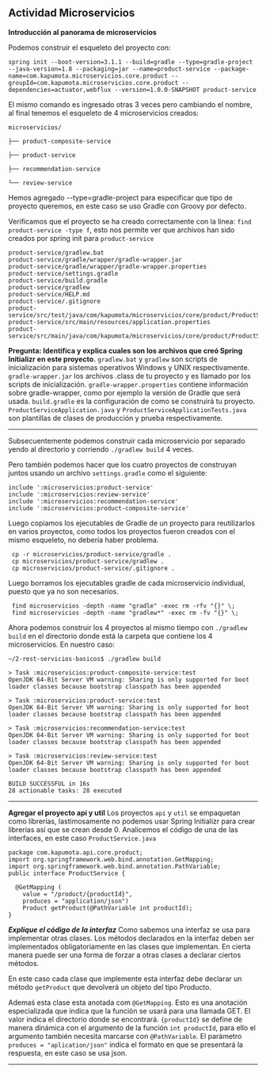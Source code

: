 ## Actividad Microservicios

**Introducción al panorama de microservicios**

Podemos construir el esqueleto del proyecto con:
```
spring init --boot-version=3.1.1 --build=gradle --type=gradle-project --java-version=1.8 --packaging=jar --name=product-service --package-name=com.kapumota.microservicios.core.product --groupId=com.kapumota.microservicios.core.product --dependencies=actuator,webflux --version=1.0.0-SNAPSHOT product-service 
```
El mismo comando es ingresado otras 3 veces pero cambiando el nombre, al final tenemos el esqueleto de 4 microservicios creados:
```
microservicios/ 

├── product-composite-service 

├── product-service 

├── recommendation-service 

└── review-service 
```

Hemos agregado --type=gradle-project para especificar que tipo de proyecto queremos, en este caso se uso Gradle con Groovy por defecto.

Verificamos que el proyecto se ha creado correctamente con la línea: `find product-service -type f`, esto nos permite ver que archivos han sido creados por spring init para `product-service`
```
product-service/gradlew.bat
product-service/gradle/wrapper/gradle-wrapper.jar
product-service/gradle/wrapper/gradle-wrapper.properties
product-service/settings.gradle
product-service/build.gradle
product-service/gradlew
product-service/HELP.md
product-service/.gitignore
product-service/src/test/java/com/kapumota/microservicios/core/product/ProductServiceApplicationTests.java
product-service/src/main/resources/application.properties
product-service/src/main/java/com/kapumota/microservicios/core/product/ProductServiceApplication.java
```
**Pregunta: Identifica y explica cuales son los archivos que creó Spring Initializr en este proyecto.**
`gradlew.bat` y `gradlew` son scripts de inicialización para sistemas operativos Windows y UNIX respectivamente.
`gradle-wrapper.jar` los archivos .class de tu proyecto y es llamado por los scripts de inicialización.
`gradle-wrapper.properties` contiene información sobre gradle-wrapper, como por ejemplo la versión de Gradle que será usada.
`build.gradle` es la configuración de como se construirá tu proyecto.
`ProductServiceApplication.java` y `ProductServiceApplicationTests.java` son plantillas de clases de producción y prueba respectivamente.

---

Subsecuentemente podemos construir cada microservicio por separado yendo al directorio y corriendo `./gradlew build` 4 veces.

Pero también podemos hacer que los cuatro proyectos de construyan juntos usando un archivo `settings.gradle` como el siguiente:
```
include ':microservicios:product-service' 
include ':microservicios:review-service' 
include ':microservicios:recommendation-service' 
include ':microservicios:product-composite-service' 
```
Luego copiamos los ejecutables de Gradle de un proyecto para reutilizarlos en varios proyectos, como todos los proyectos fueron creados con el mismo esqueleto, no debería haber problema.
```
 cp -r microservicios/product-service/gradle . 
 cp microservicios/product-service/gradlew .  
 cp microservicios/product-service/.gitignore . 
```
Luego borramos los ejecutables gradle de cada microservicio individual, puesto que ya no son necesarios.
```
 find microservicios -depth -name "gradle" -exec rm -rfv "{}" \;
 find microservicios -depth -name "gradlew*" -exec rm -fv "{}" \; 
```
Ahora podemos construir los 4 proyectos al mismo tiempo con `./gradlew build` en el directorio donde está la carpeta que contiene los 4 microservicios.
En nuestro caso:
```
~/2-rest-servicios-basicos$ ./gradlew build

> Task :microservicios:product-composite-service:test
OpenJDK 64-Bit Server VM warning: Sharing is only supported for boot loader classes because bootstrap classpath has been appended

> Task :microservicios:product-service:test
OpenJDK 64-Bit Server VM warning: Sharing is only supported for boot loader classes because bootstrap classpath has been appended

> Task :microservicios:recommendation-service:test
OpenJDK 64-Bit Server VM warning: Sharing is only supported for boot loader classes because bootstrap classpath has been appended

> Task :microservicios:review-service:test
OpenJDK 64-Bit Server VM warning: Sharing is only supported for boot loader classes because bootstrap classpath has been appended

BUILD SUCCESSFUL in 16s
28 actionable tasks: 28 executed
```
---
**Agregar el proyecto api y util**
Los proyectos `api` y `util` se empaquetan como librerías, lastimosamente no podemos usar Spring Initializr para crear librerías así que se crean desde 0. 
Analicemos el código de una de las interfaces, en este caso `ProductService.java`
```
package com.kapumota.api.core.product; 
import org.springframework.web.bind.annotation.GetMapping; 
import org.springframework.web.bind.annotation.PathVariable;  
public interface ProductService { 

  @GetMapping ( 
    value = "/product/{productId}", 
    produces = "application/json") 
    Product getProduct(@PathVariable int productId); 
} 
```
***Explique el código de la interfaz***
Como sabemos una interfaz se usa para implementar otras clases. Los métodos declarados en la interfaz deben ser implementados obligatoriamente en las clases que implementan. En cierta manera puede ser una forma de forzar a otras clases a declarar ciertos métodos.

En este caso cada clase que implemente esta interfaz debe declarar un método `getProduct` que devolverá un objeto del tipo Producto.

Ademaś esta clase esta anotada com `@GetMapping`. Esto es una anotación especializada que indica que la función se usará para una llamada GET. El valor indica el directorio donde se encontrará. `{productId}` se define de manera dinámica con el argumento de la función `int productId`, para ello el argumento también necesita marcarse con `@PathVariable`. El parámetro `produces = "aplication/json"` indica el formato en que se presentará la respuesta, en este caso se usa json.

---








